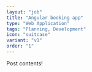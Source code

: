```yaml
---
layout: "job"
title: "Angular booking app"
type: "Web Application"
tags: "Planning, Development"
icon: "suitcase"
variant: "v1"
order: "1"
---
```


Post contents!